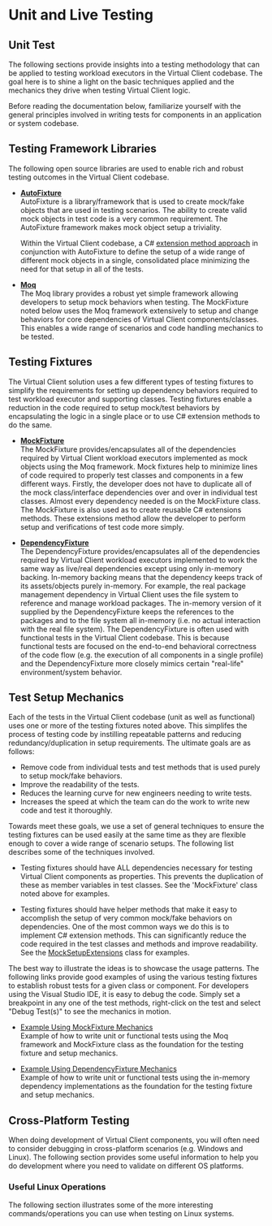 ﻿---
sidebar_position: 40
---

# Unit and Live Testing

## Unit Test

The following sections provide insights into a testing methodology that can be applied to testing workload executors in the Virtual Client
codebase. The goal here is to shine a light on the basic techniques applied and the mechanics they drive when testing Virtual Client logic.

Before reading the documentation below, familiarize yourself with the general principles involved in writing tests for components in an
application or system codebase.

## Testing Framework Libraries
The following open source libraries are used to enable rich and robust testing outcomes in the Virtual Client codebase.

* **[AutoFixture](https://github.com/AutoFixture/AutoFixture/wiki)**  
  AutoFixture is a library/framework that is used to create mock/fake objects that are used in testing scenarios. The ability to create valid mock objects in test
  code is a very common requirement. The AutoFixture framework makes mock object setup a triviality.

  Within the Virtual Client codebase, a C# [extension method approach](https://github.com/microsoft/VirtualClient/tree/main/src/VirtualClient/VirtualClient.TestFramework/FixtureExtensions.cs) 
  in conjunction with AutoFixture to define the setup of a wide range of different mock objects in a single, consolidated place minimizing the need for that setup in all of the tests. 

* **[Moq](https://github.com/Moq/moq4/wiki/Quickstart)**  
  The Moq library provides a robust yet simple framework allowing developers to setup mock behaviors when testing. The MockFixture noted below uses the Moq framework 
  extensively to setup and change behaviors for core dependencies of Virtual Client components/classes. This enables a wide range of scenarios and code handling mechanics to
  be tested.

## Testing Fixtures
The Virtual Client solution uses a few different types of testing fixtures to simplify the requirements for setting up dependency behaviors required to
test workload executor and supporting classes. Testing fixtures enable a reduction in the code required to setup mock/test behaviors by encapsulating the logic
in a single place or to use C# extension methods to do the same.

* **[MockFixture](https://github.com/microsoft/VirtualClient/tree/main/src/VirtualClient/VirtualClient.TestFramework/MockFixture.cs)**  
  The MockFixture provides/encapsulates all of the dependencies required by Virtual Client workload executors implemented as mock objects using the Moq 
  framework. Mock fixtures help to minimize lines of code required to properly test classes and components in a few different ways. Firstly, the developer does
  not have to duplicate all of the mock class/interface dependencies over and over in individual test classes. Almost every dependency needed is on the MockFixture
  class. The MockFixture is also used as to create reusable C# extensions methods. These extensions method allow the developer to perform setup and verifications
  of test code more simply.

* **[DependencyFixture](https://github.com/microsoft/VirtualClient/tree/main/src/VirtualClient/VirtualClient.TestFramework/DependencyFixture.cs)**  
  The DependencyFixture provides/encapsulates all of the dependencies required by Virtual Client workload executors implemented to work the same way
  as live/real dependencies except using only in-memory backing. In-memory backing means that the dependency keeps track of its assets/objects purely
  in-memory. For example, the real package management dependency in Virtual Client uses the file system to reference and manage workload packages. The
  in-memory version of it supplied by the DependencyFixture keeps the references to the packages and to the file system all in-memory (i.e. no actual interaction
  with the real file system). The DependencyFixture is often used with functional tests in the Virtual Client codebase. This is because functional tests are 
  focused on the end-to-end behavioral correctness of the code flow (e.g. the execution of all components in a single profile) and the DependencyFixture more
  closely mimics certain "real-life" environment/system behavior.

## Test Setup Mechanics
Each of the tests in the Virtual Client codebase (unit as well as functional) uses one or more of the testing fixtures noted above. This simplifes the process of testing code
by instilling repeatable patterns and reducing redundancy/duplication in setup requirements. The ultimate goals are as follows:

* Remove code from individual tests and test methods that is used purely to setup mock/fake behaviors.
* Improve the readability of the tests.
* Reduces the learning curve for new engineers needing to write tests.
* Increases the speed at which the team can do the work to write new code and test it thoroughly.

Towards meet these goals, we use a set of general techniques to ensure the testing fixtures can be used easily at the same time as they are flexible enough to
cover a wide range of scenario setups. The following list describes some of the techniques involved.

* Testing fixtures should have ALL dependencies necessary for testing Virtual Client components as properties. This prevents the duplication of these as member
  variables in test classes. See the 'MockFixture' class noted above for examples.

* Testing fixtures should have helper methods that make it easy to accomplish the setup of very common mock/fake behaviors on dependencies. One of the most common
  ways we do this is to implement C# extension methods. This can significantly reduce the code required in the test classes and methods and improve readability.
  See the [MockSetupExtensions](https://github.com/microsoft/VirtualClient/tree/main/src/VirtualClient/VirtualClient.TestExtensions/MockSetupExtensions.cs) 
  class for examples.

The best way to illustrate the ideas is to showcase the usage patterns. The following links provide good examples of using the various testing fixtures to establish robust
tests for a given class or component. For developers using the Visual Studio IDE, it is easy to debug the code. Simply set a breakpoint in any one of the test methods, 
right-click on the test and select "Debug Test(s)" to see the mechanics in motion.

* [Example Using MockFixture Mechanics](https://github.com/microsoft/VirtualClient/tree/main/src/VirtualClient/VirtualClient.Actions.UnitTests/Example2WorkloadExecutorTests_MockFixture.cs)  
  Example of how to write unit or functional tests using the Moq framework and MockFixture class as the foundation for the testing fixture and setup mechanics. 

* [Example Using DependencyFixture Mechanics](https://github.com/microsoft/VirtualClient/tree/main/src/VirtualClient/VirtualClient.Actions.UnitTests/Example2WorkloadExecutorTests_DependencyFixture.cs)  
  Example of how to write unit or functional tests using the in-memory dependency implementations as the foundation for the testing fixture 
  and setup mechanics.

## Cross-Platform Testing
When doing development of Virtual Client components, you will often need to consider debugging in cross-platform scenarios (e.g. Windows and Linux). The following
section provides some useful information to help you do development where you need to validate on different OS platforms.

### Useful Linux Operations
The following section illustrates some of the more interesting commands/operations you can use when testing on Linux systems.

